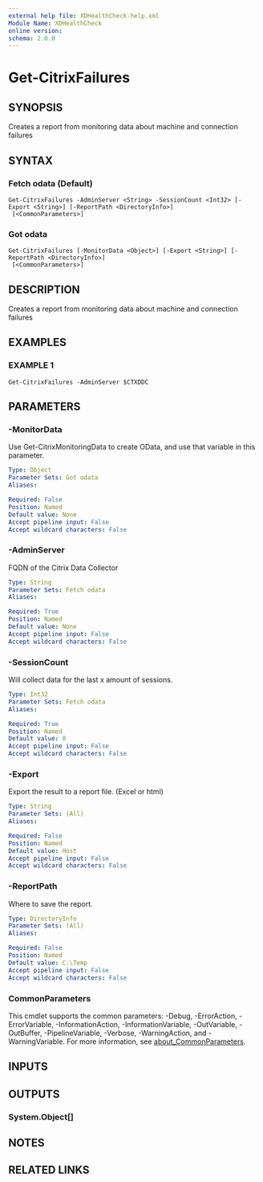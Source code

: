 ```yaml
---
external help file: XDHealthCheck-help.xml
Module Name: XDHealthCheck
online version:
schema: 2.0.0
---
```


# Get-CitrixFailures

## SYNOPSIS
Creates a report from monitoring data about machine and connection failures

## SYNTAX

### Fetch odata (Default)
```
Get-CitrixFailures -AdminServer <String> -SessionCount <Int32> [-Export <String>] [-ReportPath <DirectoryInfo>]
 [<CommonParameters>]
```

### Got odata
```
Get-CitrixFailures [-MonitorData <Object>] [-Export <String>] [-ReportPath <DirectoryInfo>]
 [<CommonParameters>]
```

## DESCRIPTION
Creates a report from monitoring data about machine and connection failures

## EXAMPLES

### EXAMPLE 1
```
Get-CitrixFailures -AdminServer $CTXDDC
```

## PARAMETERS

### -MonitorData
Use Get-CitrixMonitoringData to create OData, and use that variable in this parameter.

```yaml
Type: Object
Parameter Sets: Got odata
Aliases:

Required: False
Position: Named
Default value: None
Accept pipeline input: False
Accept wildcard characters: False
```

### -AdminServer
FQDN of the Citrix Data Collector

```yaml
Type: String
Parameter Sets: Fetch odata
Aliases:

Required: True
Position: Named
Default value: None
Accept pipeline input: False
Accept wildcard characters: False
```

### -SessionCount
Will collect data for the last x amount of sessions.

```yaml
Type: Int32
Parameter Sets: Fetch odata
Aliases:

Required: True
Position: Named
Default value: 0
Accept pipeline input: False
Accept wildcard characters: False
```

### -Export
Export the result to a report file.
(Excel or html)

```yaml
Type: String
Parameter Sets: (All)
Aliases:

Required: False
Position: Named
Default value: Host
Accept pipeline input: False
Accept wildcard characters: False
```

### -ReportPath
Where to save the report.

```yaml
Type: DirectoryInfo
Parameter Sets: (All)
Aliases:

Required: False
Position: Named
Default value: C:\Temp
Accept pipeline input: False
Accept wildcard characters: False
```

### CommonParameters
This cmdlet supports the common parameters: -Debug, -ErrorAction, -ErrorVariable, -InformationAction, -InformationVariable, -OutVariable, -OutBuffer, -PipelineVariable, -Verbose, -WarningAction, and -WarningVariable. For more information, see [about_CommonParameters](http://go.microsoft.com/fwlink/?LinkID=113216).

## INPUTS

## OUTPUTS

### System.Object[]
## NOTES

## RELATED LINKS
